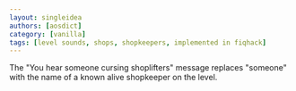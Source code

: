 ```yaml
---
layout: singleidea
authors: [aosdict]
category: [vanilla]
tags: [level sounds, shops, shopkeepers, implemented in fiqhack]
---
```

The "You hear someone cursing shoplifters" message replaces "someone" with the name of a known alive shopkeeper on the level.
